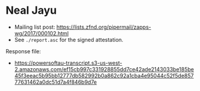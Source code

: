 # Neal Jayu

* Mailing list post: <https://lists.zfnd.org/pipermail/zapps-wg/2017/000102.html>
* See `./report.asc` for the signed attestation.

Response file:

* https://powersoftau-transcript.s3-us-west-2.amazonaws.com/ef15cb997c331928855dd7ce42ade2143033be185be45f3eeac5b95bb12777db582992b0a862c92a1cba4e95044c52f5de85777631462a0dc51d7a4f846b9d7e
